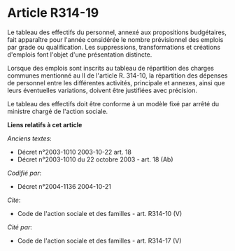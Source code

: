 # Article R314-19

Le tableau des effectifs du personnel, annexé aux propositions budgétaires, fait apparaître pour l'année considérée le nombre
prévisionnel des emplois par grade ou qualification. Les suppressions, transformations et créations d'emplois font l'objet
d'une présentation distincte. 

Lorsque des emplois sont inscrits au tableau de répartition des charges communes mentionné au II de l'article R. 314-10, la
répartition des dépenses de personnel entre les différentes activités, principale et annexes, ainsi que leurs éventuelles
variations, doivent être justifiées avec précision. 

Le tableau des effectifs doit être conforme à un modèle fixé par arrêté du ministre chargé de l'action sociale.

**Liens relatifs à cet article**

_Anciens textes_:

  - Décret n°2003-1010 2003-10-22 art. 18
  - Décret n°2003-1010 du 22 octobre 2003 - art. 18 (Ab)

_Codifié par_:

  - Décret n°2004-1136 2004-10-21

_Cite_:

  - Code de l'action sociale et des familles - art. R314-10 (V)

_Cité par_:

  - Code de l'action sociale et des familles - art. R314-17 (V)
